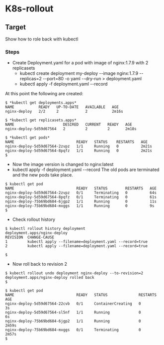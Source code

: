 # K8s-rollout

## Target
Show how to role back with kubectl

### Steps
* Create Deployment.yaml for a pod with image of nginx:1.7.9 with 2 replicasets
  * kubectl create deployment my-deploy --image nginx:1.7.9 --replicas=2 --port=80 -o yaml --dry-run > deployment.yaml
  * kubectl apply -f deployment.yaml --record

At this point the following are created:

```
$ *kubectl get deployments.apps*
NAME           READY   UP-TO-DATE   AVAILABLE   AGE
nginx-deploy   2/2     2            2           2m16s

$ *kubectl get replicasets.apps* 
NAME                      DESIRED   CURRENT   READY   AGE
nginx-deploy-5d59d67564   2         2         2       2m18s

$ *kubectl get pods*
NAME                            READY   STATUS    RESTARTS   AGE
nginx-deploy-5d59d67564-2zvpz   1/1     Running   0          2m21s
nginx-deploy-5d59d67564-8pqfz   1/1     Running   0          2m21s
$
```

* Now the image version is changed to nginx:latest
* kubectl apply -f deployment.yaml --record
  The old pods are terminated and the new pods take place.

```
$ kubectl get pod
NAME                            READY   STATUS        RESTARTS   AGE
nginx-deploy-5d59d67564-2zvpz   0/1     Terminating   0          64s
nginx-deploy-5d59d67564-8pqfz   0/1     Terminating   0          61s
nginx-deploy-75b69bd684-6jgp2   1/1     Running       0          11s
nginx-deploy-75b69bd684-mxggs   1/1     Running       0          9s
$
```

* Check rollout history

```
$ kubectl rollout history deployment
deployment.apps/nginx-deploy 
REVISION  CHANGE-CAUSE
1         kubectl apply --filename=deployment.yaml --record=true
2         kubectl apply --filename=deployment.yaml --record=true

$
```

* Now roll back to revision 2

```
$ kubectl rollout undo deployment nginx-deploy --to-revision=2
deployment.apps/nginx-deploy rolled back
$

$ kubectl get pod
NAME                            READY   STATUS              RESTARTS   AGE
nginx-deploy-5d59d67564-22cvb   0/1     ContainerCreating   0          3s
nginx-deploy-5d59d67564-sl5nf   1/1     Running             0          6s
nginx-deploy-75b69bd684-6jgp2   1/1     Running             0          2m59s
nginx-deploy-75b69bd684-mxggs   0/1     Terminating         0          2m57s
$
```

